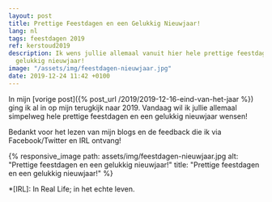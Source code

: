 ```yaml
---
layout: post
title: Prettige Feestdagen en een Gelukkig Nieuwjaar!
lang: nl
tags: feestdagen 2019
ref: kerstoud2019
description: Ik wens jullie allemaal vanuit hier hele prettige feestdagen en een heel
  gelukkig nieuwjaar!
image: "/assets/img/feestdagen-nieuwjaar.jpg"
date: 2019-12-24 11:42 +0100
---
```

In mijn [vorige post]({% post_url /2019/2019-12-16-eind-van-het-jaar %}) ging ik al in op mijn terugkijk naar 2019. Vandaag wil ik jullie allemaal simpelweg hele prettige feestdagen en een gelukkig nieuwjaar wensen!

Bedankt voor het lezen van mijn blogs en de feedback die ik via Facebook/Twitter en IRL ontvang!

{% responsive_image path: assets/img/feestdagen-nieuwjaar.jpg alt: "Prettige feestdagen en een gelukkig nieuwjaar!" title: "Prettige feestdagen en een gelukkig nieuwjaar!" %}

*[IRL]: In Real Life; in het echte leven.
